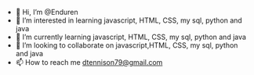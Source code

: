 - 👋 Hi, I’m @Enduren
- 👀 I’m interested in learning javascript, HTML, CSS, my sql, python and java
- 🌱 I’m currently learning javascript, HTML, CSS, my sql, python and java
- 💞️ I’m looking to collaborate on javascript,HTML, CSS, my sql, python and java
- 📫 How to reach me dtennison79@gmail.com

<!---
Enduren/Enduren is a ✨ special ✨ repository because its `README.md` (this file) appears on your GitHub profile.
You can click the Preview link to take a look at your changes.
--->
